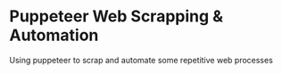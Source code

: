 # Puppeteer Web Scrapping & Automation
Using puppeteer to scrap and automate some repetitive web processes
